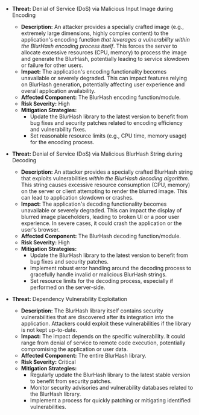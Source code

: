 *   **Threat:** Denial of Service (DoS) via Malicious Input Image during Encoding
    *   **Description:** An attacker provides a specially crafted image (e.g., extremely large dimensions, highly complex content) to the application's encoding function *that leverages a vulnerability within the BlurHash encoding process itself*. This forces the server to allocate excessive resources (CPU, memory) to process the image and generate the BlurHash, potentially leading to service slowdown or failure for other users.
    *   **Impact:** The application's encoding functionality becomes unavailable or severely degraded. This can impact features relying on BlurHash generation, potentially affecting user experience and overall application availability.
    *   **Affected Component:** The BlurHash encoding function/module.
    *   **Risk Severity:** High
    *   **Mitigation Strategies:**
        *   Update the BlurHash library to the latest version to benefit from bug fixes and security patches related to encoding efficiency and vulnerability fixes.
        *   Set reasonable resource limits (e.g., CPU time, memory usage) for the encoding process.

*   **Threat:** Denial of Service (DoS) via Malicious BlurHash String during Decoding
    *   **Description:** An attacker provides a specially crafted BlurHash string that exploits vulnerabilities *within the BlurHash decoding algorithm*. This string causes excessive resource consumption (CPU, memory) on the server or client attempting to render the blurred image. This can lead to application slowdown or crashes.
    *   **Impact:** The application's decoding functionality becomes unavailable or severely degraded. This can impact the display of blurred image placeholders, leading to broken UI or a poor user experience. In severe cases, it could crash the application or the user's browser.
    *   **Affected Component:** The BlurHash decoding function/module.
    *   **Risk Severity:** High
    *   **Mitigation Strategies:**
        *   Update the BlurHash library to the latest version to benefit from bug fixes and security patches.
        *   Implement robust error handling around the decoding process to gracefully handle invalid or malicious BlurHash strings.
        *   Set resource limits for the decoding process, especially if performed on the server-side.

*   **Threat:** Dependency Vulnerability Exploitation
    *   **Description:** The BlurHash library itself contains security vulnerabilities that are discovered after its integration into the application. Attackers could exploit these vulnerabilities if the library is not kept up-to-date.
    *   **Impact:** The impact depends on the specific vulnerability. It could range from denial of service to remote code execution, potentially compromising the application or user data.
    *   **Affected Component:** The entire BlurHash library.
    *   **Risk Severity:** Critical
    *   **Mitigation Strategies:**
        *   Regularly update the BlurHash library to the latest stable version to benefit from security patches.
        *   Monitor security advisories and vulnerability databases related to the BlurHash library.
        *   Implement a process for quickly patching or mitigating identified vulnerabilities.